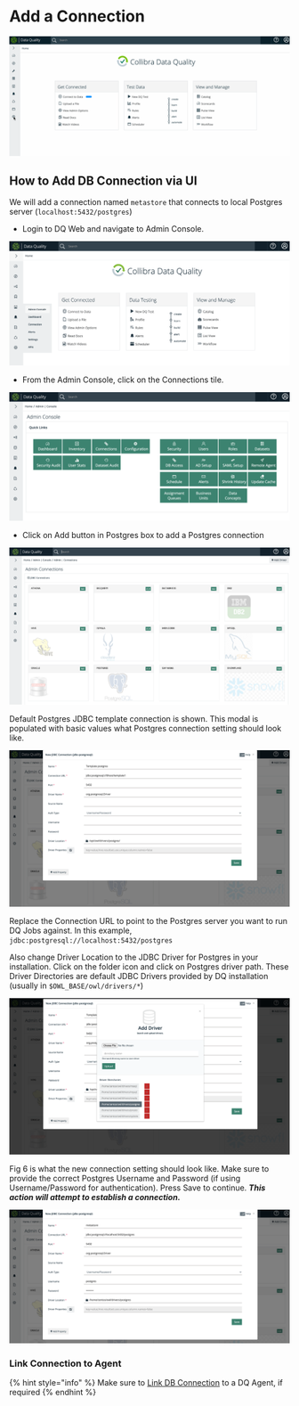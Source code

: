# Add a Connection

![](<../.gitbook/assets/connections (1).gif>)

## How to Add DB Connection via UI

We will add a connection named `metastore` that connects to local Postgres server (`localhost:5432/postgres`)

* Login to DQ Web and navigate to Admin Console.

![Fig 1: Home Page](../.gitbook/assets/dq-admin-console-1.png)

* From the Admin Console, click on the Connections tile.

![Fig 2: Admin Console](../.gitbook/assets/dq-admin-console-2.png.png)

* Click on Add button in Postgres box to add a Postgres connection

![Fig 3: List of DB Connections](../.gitbook/assets/dq-connection-1.png)

Default Postgres JDBC template connection is shown. This modal is populated with basic values what Postgres connection setting should look like.

![Fig 4: Template Postgres connection creation modal](../.gitbook/assets/dq-connection-2.png)

Replace the Connection URL to point to the Postgres server you want to run DQ Jobs against. In this example, `jdbc:postgresql://localhost:5432/postgres`

Also change Driver Location to the JDBC Driver for Postgres in your installation. Click on the folder icon and click on Postgres driver path. These Driver Directories are default JDBC Drivers provided by DQ installation (usually in `$OWL_BASE/owl/drivers/*`)

![Fig 5: Add new driver or select existing from Driver Directories](../.gitbook/assets/dq-connection-3.png)

Fig 6 is what the new connection setting should look like. Make sure to provide the correct Postgres Username and Password (if using Username/Password for authentication). Press Save to continue. _**This action will attempt to establish a connection.**_

![Fig 6: Connection settings to connect to database named "postgres" in Postgres server "localhost" exposed via port 5432](../.gitbook/assets/dq-connection-4.png)

### Link Connection to Agent

{% hint style="info" %}
Make sure to [Link DB Connection](https://docs.owl-analytics.com/installation/agent-configuration#how-to-link-db-connection-to-agent-via-ui) to a DQ Agent, if required
{% endhint %}
